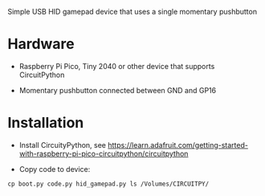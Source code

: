 Simple USB HID gamepad device that uses a single momentary pushbutton

# Hardware

* Raspberry Pi Pico, Tiny 2040 or other device that supports CircuitPython

* Momentary pushbutton connected between GND and GP16

# Installation

* Install CircuityPython, see
  https://learn.adafruit.com/getting-started-with-raspberry-pi-pico-circuitpython/circuitpython

* Copy code to device:

```
cp boot.py code.py hid_gamepad.py ls /Volumes/CIRCUITPY/
```
